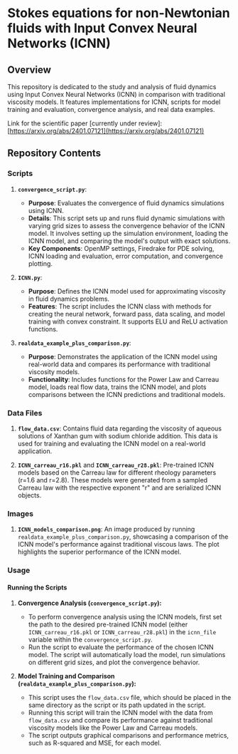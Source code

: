 # Stokes equations for non-Newtonian fluids with Input Convex Neural Networks (ICNN)

## Overview

This repository is dedicated to the study and analysis of fluid dynamics using Input Convex Neural Networks (ICNN) in comparison with traditional viscosity models. It features implementations for ICNN, scripts for model training and evaluation, convergence analysis, and real data examples.

Link for the scientific paper [currently under review]: [https://arxiv.org/abs/2401.07121](https://arxiv.org/abs/2401.07121)

## Repository Contents

### Scripts

1. **`convergence_script.py`**:
   - **Purpose**: Evaluates the convergence of fluid dynamics simulations using ICNN.
   - **Details**: This script sets up and runs fluid dynamic simulations with varying grid sizes to assess the convergence behavior of the ICNN model. It involves setting up the simulation environment, loading the ICNN model, and comparing the model's output with exact solutions.
   - **Key Components**: OpenMP settings, Firedrake for PDE solving, ICNN loading and evaluation, error computation, and convergence plotting.

2. **`ICNN.py`**:
   - **Purpose**: Defines the ICNN model used for approximating viscosity in fluid dynamics problems.
   - **Features**: The script includes the ICNN class with methods for creating the neural network, forward pass, data scaling, and model training with convex constraint. It supports ELU and ReLU activation functions.

3. **`realdata_example_plus_comparison.py`**:
   - **Purpose**: Demonstrates the application of the ICNN model using real-world data and compares its performance with traditional viscosity models.
   - **Functionality**: Includes functions for the Power Law and Carreau model, loads real flow data, trains the ICNN model, and plots comparisons between the ICNN predictions and traditional models.

### Data Files

1. **`flow_data.csv`**: Contains fluid data regarding the viscosity of aqueous solutions of Xanthan gum with sodium chloride addition. This data is used for training and evaluating the ICNN model on a real-world application.

2. **`ICNN_carreau_r16.pkl`** and **`ICNN_carreau_r28.pkl`**: Pre-trained ICNN models based on the Carreau law for different rheology parameters (r=1.6 and r=2.8). These models were generated from a sampled Carreau law with the respective exponent "r" and are serialized ICNN objects.

### Images

1. **`ICNN_models_comparison.png`**: An image produced by running `realdata_example_plus_comparison.py`, showcasing a comparison of the ICNN model's performance against traditional viscous laws. The plot highlights the superior performance of the ICNN model.

### Usage

#### Running the Scripts

1. **Convergence Analysis (`convergence_script.py`):**
   - To perform convergence analysis using the ICNN models, first set the path to the desired pre-trained ICNN model (either `ICNN_carreau_r16.pkl` or `ICNN_carreau_r28.pkl`) in the `icnn_file` variable within the `convergence_script.py`.
   - Run the script to evaluate the performance of the chosen ICNN model. The script will automatically load the model, run simulations on different grid sizes, and plot the convergence behavior.

2. **Model Training and Comparison (`realdata_example_plus_comparison.py`):**
   - This script uses the `flow_data.csv` file, which should be placed in the same directory as the script or its path updated in the script.
   - Running this script will train the ICNN model with the data from `flow_data.csv` and compare its performance against traditional viscosity models like the Power Law and Carreau models.
   - The script outputs graphical comparisons and performance metrics, such as R-squared and MSE, for each model.
